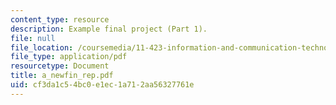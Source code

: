 ```yaml
---
content_type: resource
description: Example final project (Part 1).
file: null
file_location: /coursemedia/11-423-information-and-communication-technologies-in-community-development-spring-2004/cf3da1c54bc0e1ec1a712aa56327761e_a_newfin_rep.pdf
file_type: application/pdf
resourcetype: Document
title: a_newfin_rep.pdf
uid: cf3da1c5-4bc0-e1ec-1a71-2aa56327761e
---
```

